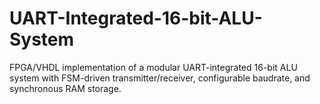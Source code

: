 # UART-Integrated-16-bit-ALU-System
FPGA/VHDL implementation of a modular UART-integrated 16-bit ALU system with FSM-driven transmitter/receiver, configurable baudrate, and synchronous RAM storage.

